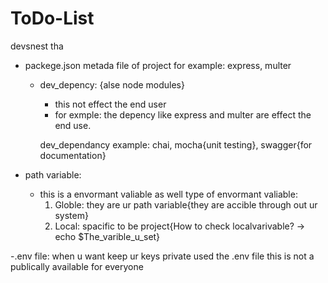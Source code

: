 # ToDo-List
devsnest tha


- packege.json
  metada file of project
  for example: express, multer

  - dev_depency: {alse node modules}
      - this not effect the end user
      - for exmple: the depency like express and multer are effect  the end use.

      dev_dependancy example: chai, mocha{unit testing}, swagger{for documentation}

- path variable:
  - this is a envormant valiable as well
     type of envormant valiable: 
     1. Globle: they are ur path variable{they are accible through out ur system}
     2. Local: spacific to be project{How to check localvarivable? -> echo $The_varible_u_set}

-.env file:
   when u want keep ur keys private used the .env file this is not a publically available for everyone 
